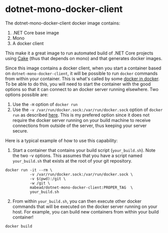 # dotnet-mono-docker-client

The dotnet-mono-docker-client docker image contains:
1. .NET Core base image
2. Mono
3. A docker client

This make it a great image to run automated build of .NET Core projects using [Cake](http://cakebuild.net/) (thus that depends on mono) and that generates docker images. 

Since this image contains a docker client, when you start a container based on `dotnet-mono-docker-client`, it will be possible to run `docker` commands from within your container. This is what's called by some [docker in docker](https://jpetazzo.github.io/2015/09/03/do-not-use-docker-in-docker-for-ci/). To be able to do this, you will need to start the container with the good options so that it can connect to an docker server running elsewhere. Two options possible are:

1. Use the `-H` option of `docker run`
1. Use the `-v /var/run/docker.sock:/var/run/docker.sock` option of `docker run` as described [here](https://jpetazzo.github.io/2015/09/03/do-not-use-docker-in-docker-for-ci/). This is my prefered option since it does not require the docker server running on your build machine to receive connections from outside of the server, thus keeping your server secure.

Here is a typical example of how to use this capability:

1. Start a container that contains your build script (`your_build.sh`). Note the two -v options. This assumes that you have a script named `your_build.sh` that exists at the root of your git repository.
````
docker run -it --rm \
           -v /var/run/docker.sock:/var/run/docker.sock \
           -v $(pwd):/git \
           -w /git \
           mabead/dotnet-mono-docker-client:PROPER_TAG  \
           your_build.sh 
```` 
2. From within `your_build.sh`, you can then execute other docker commands that will be executed on the docker server running on your host. For example, you can build new containers from within your build container!
````
docker build
````
